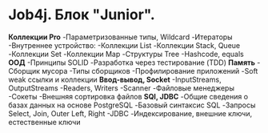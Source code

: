 # Job4j. Блок "Junior".

**Коллекции Pro**
  -Параметризованные типы, Wildcard 
  -Итераторы 
  -Внутреннее устройство:
    -Коллекции List 
    -Коллекции Stack, Queue 
    -Коллекции Set 
    -Коллекции Map 
    -Структуры Tree 
  -Hashcode, equals
**ООД**
  -Принципы SOLID 
  -Разработка через тестирование (TDD)
**Память**
  -Cборщик мусора 
  -Типы сборщиков 
  -Профилирование приложений 
  -Soft weak ссылки и коллекции
**Ввод-вывод, Socket**
  -InputStreams, OutputStreams 
  -Readers, Writers 
  -Scanner 
  -Файловые менеджеры 
  -Сокеты 
  -Внешняя сортировка файлов
**SQl, JDBC**
  -Общие сведения о базах данных на основе PostgreSQL 
  -Базовый синтаксис SQL 
  -Запросы Select, Join, Outer Left, Right
  -JDBC 
  -Индексирование, внешние ключи, естественные ключи
